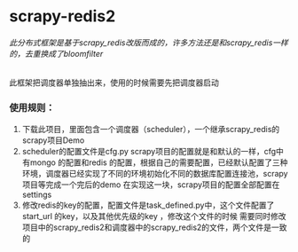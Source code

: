 # scrapy-redis2
###### 此分布式框架是基于scrapy_redis改版而成的，许多方法还是和scrapy_redis一样的，去重换成了bloomfilter

此框架把调度器单独抽出来，使用的时候需要先把调度器启动

### 使用规则：

1. 下载此项目，里面包含一个调度器（scheduler），一个继承scrapy_redis的scrapy项目Demo
2.   scheduler的配置文件是cfg.py   scrapy项目的配置就是和默认的一样，cfg中有mongo 的配置和redis 的配置，根据自己的需要配置，已经默认配置了三种环境，调度器已经实现了不同的环境初始化不同的数据库配置连接池，scrapy项目等完成一个完后的demo 在实现这一块，scrapy项目的配置全部配置在settings
3. 修改redis的key的配置，配置文件是task_defined.py中，这个文件配置了start_url 的key，以及其他优先级的key ，修改这个文件的时候  需要同时修改项目中的scrapy_redis2和调度器中的scrapy_redis2的文件，两个文件是一致的